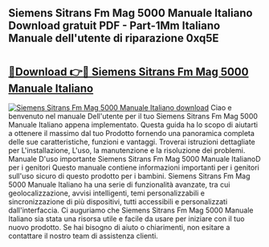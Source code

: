 ## Siemens Sitrans Fm Mag 5000 Manuale Italiano Download gratuit PDF - Part-1Mm Italiano Manuale dell'utente di riparazione 0xq5E

# <h2><a href="http://dffmcdp.blite.top/?on=Siemens+Sitrans+Fm+Mag+5000+Manuale+Italiano">🔗Download 👉🔴 Siemens Sitrans Fm Mag 5000 Manuale Italiano</a></h2>

[![Siemens Sitrans Fm Mag 5000 Manuale Italiano download](https://i.imgur.com/lujVjoI.png)](http://dffmcdp.blite.top/?on=Siemens+Sitrans+Fm+Mag+5000+Manuale+Italiano)
Ciao e benvenuto nel manuale Dell'utente per il tuo Siemens Sitrans Fm Mag 5000 Manuale Italiano appena implementato. Questa guida ha lo scopo di aiutarti a ottenere il massimo dal tuo Prodotto fornendo una panoramica completa delle sue caratteristiche, funzioni e vantaggi. Troverai istruzioni dettagliate per L'installazione, L'uso, la manutenzione e la risoluzione dei problemi. Manuale D'uso importante Siemens Sitrans Fm Mag 5000 Manuale ItalianoD per i genitori Questo manuale contiene informazioni importanti per i genitori sull'uso sicuro di questo prodotto per i bambini. Siemens Sitrans Fm Mag 5000 Manuale Italiano ha una serie di funzionalità avanzate, tra cui geolocalizzazione, avvisi intelligenti, temi personalizzabili e sincronizzazione di più dispositivi, tutti accessibili e personalizzati dall'interfaccia. Ci auguriamo che Siemens Sitrans Fm Mag 5000 Manuale Italiano sia stata una risorsa utile e facile da usare per iniziare con il tuo nuovo prodotto. Se hai bisogno di aiuto o chiarimenti, non esitare a contattare il nostro team di assistenza clienti.
